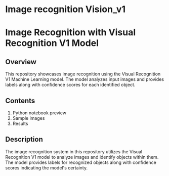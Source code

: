 # Image recognition Vision_v1

# Image Recognition with Visual Recognition V1 Model

## Overview

This repository showcases image recognition using the Visual Recognition V1 Machine Learning model. The model analyzes input images and provides labels along with confidence scores for each identified object.

## Contents

1. Python notebook preview
2. Sample images
3. Results


## Description

The image recognition system in this repository utilizes the Visual Recognition V1 model to analyze images and identify objects within them. The model provides labels for recognized objects along with confidence scores indicating the model's certainty.


